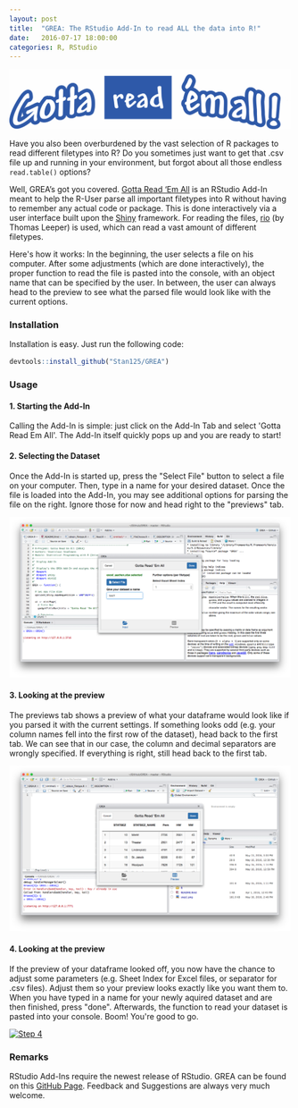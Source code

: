 ```yaml
---
layout: post
title:  "GREA: The RStudio Add-In to read ALL the data into R!"
date:   2016-07-17 18:00:00
categories: R, RStudio
---
```


[![GREA](https://github.com/Stan125/GREA/raw/master/logo.png)](https://github.com/Stan125/GREA/raw/master/logo.png)

Have you also been overburdened by the vast selection of R packages to read different filetypes into R? Do you sometimes just want to get that .csv file up and running in your environment, but forgot about all those endless `read.table()` options?

Well, GREA’s got you covered. [Gotta Read ‘Em All](https://github.com/Stan125/GREA) is an RStudio Add-In meant to help the R-User parse all important filetypes into R without having to remember any actual code or package. This is done interactively via a user interface built upon the [Shiny](http://shiny.rstudio.com) framework. For reading the files, <a href="https://cran.r-project.org/web/packages/rio/index.html">rio</a> (by Thomas Leeper) is used, which can read a vast amount of different filetypes.

Here's how it works: In the beginning, the user selects a file on his computer. After some adjustments (which are done interactively), the proper function to read the file is pasted into the console, with an object name that can be specified by the user. In between, the user can always head to the preview to see what the parsed file would look like with the current options.

### Installation

Installation is easy. Just run the following code:

```r
devtools::install_github("Stan125/GREA")
```

### Usage

#### 1. Starting the Add-In

Calling the Add-In is simple: just click on the Add-In Tab and select 'Gotta Read Em All'. The Add-In itself quickly pops up and you are ready to start!

#### 2. Selecting the Dataset

Once the Add-In is started up, press the "Select File" button to select a file on your computer. Then, type in a name for your desired dataset. Once the file is loaded into the Add-In, you may see additional options for parsing the file on the right. Ignore those for now and head right to the "previews" tab.

[![Step 2](https://github.com/Stan125/GREA/blob/master/step1.png?raw=true)](https://github.com/Stan125/GREA/blob/master/step1.png?raw=true)

#### 3. Looking at the preview

The previews tab shows a preview of what your dataframe would look like if you parsed it with the current settings. If something looks odd (e.g. your column names fell into the first row of the dataset), head back to the first tab. We can see that in our case, the column and decimal separators are wrongly specified. If everything is right, still head back to the first tab. 

[![Step 3](https://github.com/Stan125/GREA/blob/master/step2.png?raw=true)](https://github.com/Stan125/GREA/blob/master/step2.png?raw=true)

#### 4. Looking at the preview

If the preview of your dataframe looked off, you now have the chance to adjust some parameters (e.g. Sheet Index for Excel files, or separator for .csv files). Adjust them so your preview looks exactly like you want them to. When you have typed in a name for your newly aquired dataset and are then finished, press "done". Afterwards, the function to read your dataset is pasted into your console. Boom! You're good to go.

[![Step 4](http://i2.wp.com/www.r-bloggers.com/wp-content/uploads/2016/07/step4.png?resize=450%2C79)](http://i2.wp.com/www.r-bloggers.com/wp-content/uploads/2016/07/step4.png?resize=450%2C79)

### Remarks

RStudio Add-Ins require the newest release of RStudio. GREA can be found on this <a href="https://github.com/Stan125/GREA">GitHub Page</a>. Feedback and Suggestions are always very much welcome.
